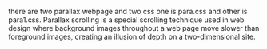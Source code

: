 there are two parallax webpage and two css one is para.css and other is para1.css. Parallax scrolling is a special scrolling technique used in web design where background images throughout a web page move slower than foreground images, creating an illusion of depth on a two-dimensional site. 
